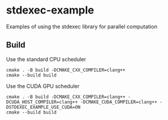 # stdexec-example

Examples of using the stdexec library for parallel computation

## Build

Use the standard CPU scheduler
```
cmake . -B build -DCMAKE_CXX_COMPILER=clang++
cmake --build build
```

Use the CUDA GPU scheduler
```
cmake . -B build -DCMAKE_CXX_COMPILER=clang++ -DCUDA_HOST_COMPILER=clang++ -DCMAKE_CUDA_COMPILER=clang++ -DSTDEXEC_EXAMPLE_USE_CUDA=ON
cmake --build build
```
